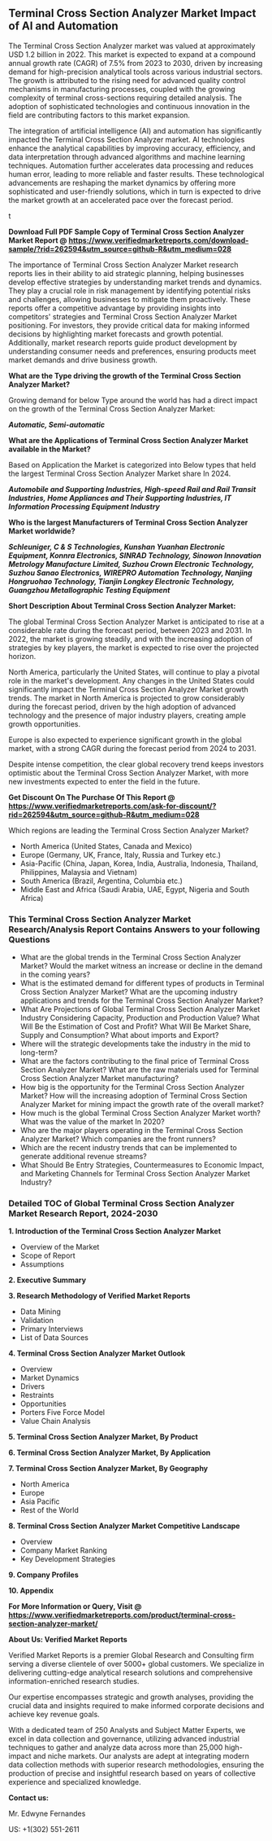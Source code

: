 <h2>Terminal Cross Section Analyzer Market Impact of AI and Automation</h2><p>The Terminal Cross Section Analyzer market was valued at approximately USD 1.2 billion in 2022. This market is expected to expand at a compound annual growth rate (CAGR) of 7.5% from 2023 to 2030, driven by increasing demand for high-precision analytical tools across various industrial sectors. The growth is attributed to the rising need for advanced quality control mechanisms in manufacturing processes, coupled with the growing complexity of terminal cross-sections requiring detailed analysis. The adoption of sophisticated technologies and continuous innovation in the field are contributing factors to this market expansion.</p><p>The integration of artificial intelligence (AI) and automation has significantly impacted the Terminal Cross Section Analyzer market. AI technologies enhance the analytical capabilities by improving accuracy, efficiency, and data interpretation through advanced algorithms and machine learning techniques. Automation further accelerates data processing and reduces human error, leading to more reliable and faster results. These technological advancements are reshaping the market dynamics by offering more sophisticated and user-friendly solutions, which in turn is expected to drive the market growth at an accelerated pace over the forecast period.</p>t</p><p id="" class=""><strong>Download Full PDF Sample Copy of Terminal Cross Section Analyzer Market Report @ <a href="https://www.verifiedmarketreports.com/download-sample/?rid=262594&utm_source=github-R&utm_medium=028" target="_blank">https://www.verifiedmarketreports.com/download-sample/?rid=262594&utm_source=github-R&utm_medium=028</a></strong></p><p>The importance of&nbsp;Terminal Cross Section Analyzer Market research reports lies in their ability to aid strategic planning, helping businesses develop effective strategies by understanding market trends and dynamics. They play a crucial role in risk management by identifying potential risks and challenges, allowing businesses to mitigate them proactively. These reports offer a competitive advantage by providing insights into competitors' strategies and Terminal Cross Section Analyzer Market positioning. For investors, they provide critical data for making informed decisions by highlighting market forecasts and growth potential. Additionally, market research reports guide product development by understanding consumer needs and preferences, ensuring products meet market demands and drive business growth.</p><p><strong>What are the&nbsp;Type driving the growth of the Terminal Cross Section Analyzer Market?</strong></p><p id="" class="">Growing demand for below Type around the world has had a direct impact on the growth of the Terminal Cross Section Analyzer Market:</p><em><strong>Automatic, Semi-automatic</strong></em></p><strong>What are the&nbsp;Applications&nbsp;of Terminal Cross Section Analyzer Market available in the Market?</strong></p><p id="" class="">Based on Application the Market is categorized into Below types that held the largest Terminal Cross Section Analyzer Market share In 2024.</p><em><strong>Automobile and Supporting Industries, High-speed Rail and Rail Transit Industries, Home Appliances and Their Supporting Industries, IT Information Processing Equipment Industry</strong></em></p><strong>Who is the largest Manufacturers of Terminal Cross Section Analyzer Market worldwide?</strong></p><p><em><strong>Schleuniger, C & S Technologies, Kunshan Yuanhan Electronic Equipment, Konnra Electronics, SINRAD Technology, Sinowon Innovation Metrology Manufacture Limited, Suzhou Crown Electronic Technology, Suzhou Sanao Electronics, WIREPRO Automation Technology, Nanjing Hongruohao Technology, Tianjin Longkey Electronic Technology, Guangzhou Metallographic Testing Equipment</strong></em></p><p id="" class=""><strong>Short Description About Terminal Cross Section Analyzer Market:</strong></p><p>The global Terminal Cross Section Analyzer Market is anticipated to rise at a considerable rate during the forecast period, between 2023 and 2031. In 2022, the market is growing steadily, and with the increasing adoption of strategies by key players, the market is expected to rise over the projected horizon.</p><p>North America, particularly the United States, will continue to play a pivotal role in the market's development. Any changes in the United States could significantly impact the Terminal Cross Section Analyzer Market growth trends. The market in North America is projected to grow considerably during the forecast period, driven by the high adoption of advanced technology and the presence of major industry players, creating ample growth opportunities.</p><p>Europe is also expected to experience significant growth in the global market, with a strong CAGR during the forecast period from 2024 to 2031.</p><p>Despite intense competition, the clear global recovery trend keeps investors optimistic about the Terminal Cross Section Analyzer Market, with more new investments expected to enter the field in the future.</p><p id="" class=""><strong>Get Discount On The Purchase Of This Report @ <a href="https://www.verifiedmarketreports.com/ask-for-discount/?rid=262594&utm_source=github-R&utm_medium=028" target="_blank">https://www.verifiedmarketreports.com/ask-for-discount/?rid=262594&utm_source=github-R&utm_medium=028</a></strong></p>Which regions are leading the Terminal Cross Section Analyzer Market?</p><ul><li>North America (United States, Canada and Mexico)</li><li>Europe (Germany, UK, France, Italy, Russia and Turkey etc.)</li><li>Asia-Pacific (China, Japan, Korea, India, Australia, Indonesia, Thailand, Philippines, Malaysia and Vietnam)</li><li>South America (Brazil, Argentina, Columbia etc.)</li><li>Middle East and Africa (Saudi Arabia, UAE, Egypt, Nigeria and South Africa)</li></ul><h3 id="" class="">This Terminal Cross Section Analyzer Market Research/Analysis Report Contains Answers to your following Questions</h3><ul><li>What are the global trends in the Terminal Cross Section Analyzer Market? Would the market witness an increase or decline in the demand in the coming years?</li><li>What is the estimated demand for different types of products in Terminal Cross Section Analyzer Market? What are the upcoming industry applications and trends for the Terminal Cross Section Analyzer Market?</li><li>What Are Projections of Global Terminal Cross Section Analyzer Market Industry Considering Capacity, Production and Production Value? What Will Be the Estimation of Cost and Profit? What Will Be Market Share, Supply and Consumption? What about imports and Export?</li><li>Where will the strategic developments take the industry in the mid to long-term?</li><li>What are the factors contributing to the final price of Terminal Cross Section Analyzer Market? What are the raw materials used for Terminal Cross Section Analyzer Market manufacturing?</li><li>How big is the opportunity for the Terminal Cross Section Analyzer Market? How will the increasing adoption of Terminal Cross Section Analyzer Market for mining impact the growth rate of the overall market?</li><li>How much is the global Terminal Cross Section Analyzer Market worth? What was the value of the market In 2020?</li><li>Who are the major players operating in the Terminal Cross Section Analyzer Market? Which companies are the front runners?</li><li>Which are the recent industry trends that can be implemented to generate additional revenue streams?</li><li>What Should Be Entry Strategies, Countermeasures to Economic Impact, and Marketing Channels for Terminal Cross Section Analyzer Market Industry?</li></ul><h3 id="" class="">Detailed TOC of Global Terminal Cross Section Analyzer Market Research Report, 2024-2030</h3><p id="" class=""><strong>1. Introduction of the Terminal Cross Section Analyzer Market</strong></p><ul><li>Overview of the Market</li><li>Scope of Report</li><li>Assumptions</li></ul><p id="" class=""><strong>2. Executive Summary</strong></p><p id="" class=""><strong>3. Research Methodology of Verified Market Reports</strong></p><ul><li>Data Mining</li><li>Validation</li><li>Primary Interviews</li><li>List of Data Sources</li></ul><p id="" class=""><strong>4. Terminal Cross Section Analyzer Market Outlook</strong></p><ul><li>Overview</li><li>Market Dynamics</li><li>Drivers</li><li>Restraints</li><li>Opportunities</li><li>Porters Five Force Model</li><li>Value Chain Analysis</li></ul><p id="" class=""><strong>5. Terminal Cross Section Analyzer Market, By Product</strong></p><p id="" class=""><strong>6. Terminal Cross Section Analyzer Market, By Application</strong></p><p id="" class=""><strong>7. Terminal Cross Section Analyzer Market, By Geography</strong></p><ul><li>North America</li><li>Europe</li><li>Asia Pacific</li><li>Rest of the World</li></ul><p id="" class=""><strong>8. Terminal Cross Section Analyzer Market Competitive Landscape</strong></p><ul><li>Overview</li><li>Company Market Ranking</li><li>Key Development Strategies</li></ul><p id="" class=""><strong>9. Company Profiles</strong></p><p id="" class=""><strong>10. Appendix</strong></p><p id="" class=""><strong>For More Information or Query, Visit @ <a href="https://www.verifiedmarketreports.com/product/terminal-cross-section-analyzer-market/" target="_blank">https://www.verifiedmarketreports.com/product/terminal-cross-section-analyzer-market/</a></strong></p><p id="" class=""><strong>About Us: Verified Market Reports</strong></p><p id="" class="">Verified Market Reports is a premier Global Research and Consulting firm serving a diverse clientele of over 5000+ global customers. We specialize in delivering cutting-edge analytical research solutions and comprehensive information-enriched research studies.</p><p id="" class="">Our expertise encompasses strategic and growth analyses, providing the crucial data and insights required to make informed corporate decisions and achieve key revenue goals.</p><p id="" class="">With a dedicated team of 250 Analysts and Subject Matter Experts, we excel in data collection and governance, utilizing advanced industrial techniques to gather and analyze data across more than 25,000 high-impact and niche markets. Our analysts are adept at integrating modern data collection methods with superior research methodologies, ensuring the production of precise and insightful research based on years of collective experience and specialized knowledge.</p><p id="" class=""><strong>Contact us:</strong></p><p id="" class="">Mr. Edwyne Fernandes</p><p id="" class="">US: +1(302) 551-2611</p>